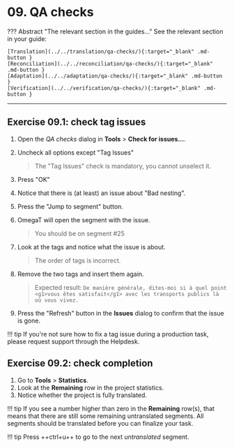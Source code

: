 # 09. QA checks

<!-- prettier-ignore -->
??? Abstract "The relevant section in the guides..." 
	See the relevant section in your guide:

    [Translation](../../translation/qa-checks/){:target="_blank" .md-button }
    [Reconciliation](../../reconciliation/qa-checks/){:target="_blank" .md-button }
    [Adaptation](../../adaptation/qa-checks/){:target="_blank" .md-button }
    [Verification](../../verification/qa-checks/){:target="_blank" .md-button }

---

## Exercise 09.1: check tag issues

1. Open the _QA checks_ dialog in **Tools** > **Check for issues...**.
2. Uncheck all options except "Tag Issues"

   > The "Tag Issues" check is mandatory, you cannot unselect it.

3. Press "OK"
4. Notice that there is (at least) an issue about "Bad nesting".
5. Press the "Jump to segment" button.
6. OmegaT will open the segment with the issue.

   > You should be on segment #25

7. Look at the tags and notice what the issue is about.

   > The order of tags is incorrect.

8. Remove the two tags and insert them again.

   > Expected result: `De manière générale, dites-moi si à quel point <g1>vous êtes satisfait</g1> avec les transports publics là où vous vivez. `

9. Press the "Refresh" button in the **Issues** dialog to confirm that the issue is gone.
<!--
Old stuff


10. There are two segments with tag errors, can you find them?
11. On which segment is there a glossary error?

-->

<!-- QA checks for verifiers: they should not uncheck spelling (at least)... -->

<!-- prettier-ignore -->
!!! tip
	If you're not sure how to fix a tag issue during a production task, please request support through the Helpdesk.

## Exercise 09.2: check completion

1. Go to **Tools** > **Statistics**.
2. Look at the **Remaining** row in the project statistics.
3. Notice whether the project is fully translated.

<!-- prettier-ignore -->
!!! tip
	If you see a number higher than zero in the **Remaining** row(s), that means that there are still some remaining untranslated segments. All segments should be translated before you can finalize your task.

<!-- prettier-ignore -->
!!! tip
	Press ++ctrl+u++ to go to the next _untranslated_ segment.

